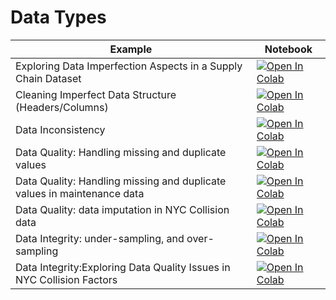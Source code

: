 
#  Data Types

| Example  | Notebook  |
|---|---|
| Exploring Data Imperfection Aspects in a Supply Chain Dataset | [![Open In Colab](https://colab.research.google.com/assets/colab-badge.svg)](https://colab.research.google.com/github/Dr-AlaaKhamis/ISE518/blob/main/6_Data_imperfection/DataCo_imperfection.ipynb)  |
| Cleaning Imperfect Data Structure (Headers/Columns) | [![Open In Colab](https://colab.research.google.com/assets/colab-badge.svg)](https://colab.research.google.com/github/Dr-AlaaKhamis/ISE518/blob/main/6_Data_imperfection/data_structure.ipynb)  |
| Data Inconsistency | [![Open In Colab](https://colab.research.google.com/assets/colab-badge.svg)](https://colab.research.google.com/github/Dr-AlaaKhamis/ISE518/blob/main/6_Data_imperfection/data_consistency.ipynb)  |
|Data Quality: Handling missing and duplicate values | [![Open In Colab](https://colab.research.google.com/assets/colab-badge.svg)](https://colab.research.google.com/github/Dr-AlaaKhamis/ISE518/blob/main/6_Data_imperfection/data_imputation_1.ipynb)  |
|Data Quality: Handling missing and duplicate values in maintenance data | [![Open In Colab](https://colab.research.google.com/assets/colab-badge.svg)](https://colab.research.google.com/github/Dr-AlaaKhamis/ISE518/blob/main/6_Data_imperfection/data_imputation_2.ipynb)  |
|Data Quality: data imputation in NYC Collision data | [![Open In Colab](https://colab.research.google.com/assets/colab-badge.svg)](https://colab.research.google.com/github/Dr-AlaaKhamis/ISE518/blob/main/6_Data_imperfection/data_imputation_3.ipynb)  |
|Data Integrity: under-sampling, and over-sampling | [![Open In Colab](https://colab.research.google.com/assets/colab-badge.svg)](https://colab.research.google.com/github/Dr-AlaaKhamis/ISE518/blob/main/6_Data_imperfection/data_integrity_1.ipynb)  |
|Data Integrity:Exploring Data Quality Issues in NYC Collision Factors | [![Open In Colab](https://colab.research.google.com/assets/colab-badge.svg)](https://colab.research.google.com/github/Dr-AlaaKhamis/ISE518/blob/main/6_Data_imperfection/data_integrity_2.ipynb)  |
